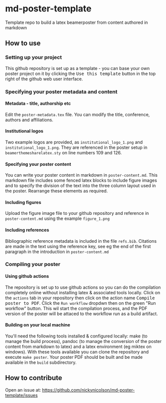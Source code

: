 # md-poster-template
Template repo to build a latex beamerposter from content authored in markdown

## How to use

### Setting up your project

This github repository is set up as a template - you can base your own poster project on it by clicking the <kbd>Use this template</kbd> button in the top right of the github web user interface.

### Specifying your poster metadata and content

#### Metadata - title, authorship etc

Edit the `poster-metadata.tex` file. You can modify the title, conference, authors and affiliations.

#### Institutional logos

Two example logos are provided, as `institutional_logo_1.png` and `institutional_logo_1.png`. They are referenced in the poster setup in `beamerthemesharelatex.sty` on line numbers 109 and 126. 

#### Specifying your poster content

You can write your poster content in markdown in `poster-content.md`. This markdown file includes some fenced latex blocks to include figure images and to specify the division of the text into the three column layout used in the poster. Rearrange these elements as required.

#### Including figures

Upload the figure image file to your github repository and reference in `poster-content.md` using the example `figure_1.png`

#### Including references

Bibliographic reference metadata is included in the file `refs.bib`. Citations are made in the text using the reference key, see eg the end of the first paragraph in the introduction in `poster-content.md`

### Compiling your poster

#### Using github actions

The repository is set up to use github actions so you can do the compilation completely online without installing latex & associated tools locally. 
Click on the `actions` tab in your repository then click on the action name <kbd>Compile poster to PDF</kbd>. Click the `Run workflow` dropdwn then on the green "Run workflow" button. This wil start the compilation process, and the PDF version of the poster will be attaced to the workflow run as a build artifact.

#### Building on your local machine

You'll need the following tools installed & configured locally: make (to manage the build process), pandoc (to manage the conversion of the poster content from markdown to latex) and a latex environment (eg miktex on windows). With these tools available you can clone the repository and execute `make poster`. Your poster PDF should be built and be made available in the `build` subdirectory. 

## How to contribute

Open an issue at: https://github.com/nickynicolson/md-poster-template/issues